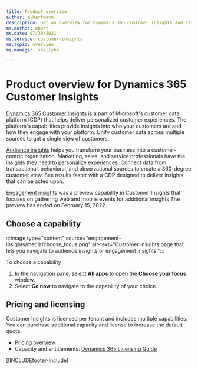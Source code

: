 ```yaml
---
title: Product overview
author: m-hartmann
description: Get an overview for Dynamics 365 Customer Insights and its capabilities.
ms.author: mhart
ms.date: 07/30/2021
ms.service: customer-insights
ms.topic: overview
ms.manager: shellyha

---
```


# Product overview for Dynamics 365 Customer Insights

[Dynamics 365 Customer Insights](https://dynamics.microsoft.com/ai/customer-insights/) is a part of Microsoft's customer data platform (CDP) that helps deliver personalized customer experiences. The platform's capabilities provide insights into who your customers are and how they engage with your platform. Unify customer data across multiple sources to get a single view of customers.

[Audience insights](audience-insights/overview.md) helps you transform your business into a customer-centric organization. Marketing, sales, and service professionals have the insights they need to personalize experiences. Connect data from transactional, behavioral, and observational sources to create a 360-degree customer view. See results faster with a CDP designed to deliver insights that can be acted upon. 

[Engagement insights](engagement-insights/overview.md) was a preview capability in Customer Insights that focuses on gathering web and mobile events for additional insights The preview has ended on February 15, 2022.
 
## Choose a capability

:::image type="content" source="engagement-insights/media/choose_focus.png" alt-text="Customer insights page that lets you navigate to audience insights or engagement insights.":::

To choose a capability

1. In the navigation pane, select **All apps** to open the **Choose your focus** window.
1. Select **Go now** to navigate to the capability of your choice.

## Pricing and licensing

Customer Insights is licensed per tenant and includes multiple capabilities. You can purchase additional capacity and license to increase the default quota. 
- [Pricing overview](https://dynamics.microsoft.com/ai/customer-insights/pricing/)
- Capacity and entitlements: [Dynamics 365 Licensing Guide](https://go.microsoft.com/fwlink/?LinkId=866544)

[!INCLUDE[footer-include](includes/footer-banner.md)]